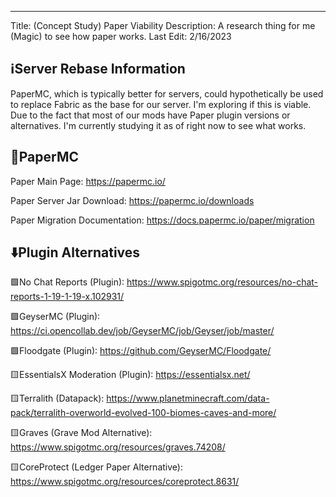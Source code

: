 ---
Title: (Concept Study) Paper Viability
Description: A research thing for me (Magic) to see how paper works.
Last Edit: 2/16/2023

## ℹ️Server Rebase Information

PaperMC, which is typically better for servers, could hypothetically be used to replace Fabric as the base for our server. I'm exploring if this is viable.
Due to the fact that most of our mods have Paper plugin versions or alternatives. I'm currently studying it as of right now to see what works. 



## 📃PaperMC

Paper Main Page: https://papermc.io/

Paper Server Jar Download: https://papermc.io/downloads

Paper Migration Documentation: https://docs.papermc.io/paper/migration



## ⬇️Plugin Alternatives


🟩No Chat Reports (Plugin): https://www.spigotmc.org/resources/no-chat-reports-1-19-1-19-x.102931/

🟩GeyserMC (Plugin): https://ci.opencollab.dev/job/GeyserMC/job/Geyser/job/master/

🟩Floodgate (Plugin): https://github.com/GeyserMC/Floodgate/

🟨EssentialsX Moderation (Plugin): https://essentialsx.net/

🟨Terralith (Datapack): https://www.planetminecraft.com/data-pack/terralith-overworld-evolved-100-biomes-caves-and-more/

🟨Graves (Grave Mod Alternative): https://www.spigotmc.org/resources/graves.74208/

🟨CoreProtect (Ledger Paper Alternative): https://www.spigotmc.org/resources/coreprotect.8631/

